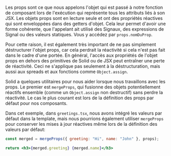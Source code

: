 Les props sont ce que nous appelons l'objet qui est passé à notre fonction de composant lors de l'exécution qui représente tous les attributs liés à son JSX. Les objets props sont en lecture seule et ont des propriétés réactives qui sont enveloppées dans des getters d'objet. Cela leur permet d'avoir une forme cohérente, que l'appelant ait utilisé des Signaux, des expressions de Signal ou des valeurs statiques. Vous y accédez par `props.nomDuProp`.

Pour cette raison, il est également très important de ne pas simplement déstructurer l'objet props, car cela perdrait la réactivité si cela n'est pas fait dans le cadre d'une portée. En général, l'accès aux propriétés de l'objet props en dehors des primitives de Solid ou de JSX peut entraîner une perte de réactivité. Ceci ne s'applique pas seulement à la déstructuration, mais aussi aux spreads et aux fonctions comme `Object.assign`.

Solid a quelques utilitaires pour nous aider lorsque nous travaillons avec les props. Le premier est `mergeProps`, qui fusionne des objets potentiellement réactifs ensemble (comme un `Object.assign` non destructif) sans perdre la réactivité. Le cas le plus courant est lors de la définition des props par défaut pour nos composants.

Dans cet exemple, dans `greetings.tsx`, nous avons intégré les valeurs par défaut dans la template, mais nous pourrions également utiliser `mergeProps` pour conserver les mises à jour réactives même lors de la définition des valeurs par défaut:

```jsx
const merged = mergeProps({ greeting: "Hi", name: "John" }, props);

return <h3>{merged.greeting} {merged.name}</h3>
```
